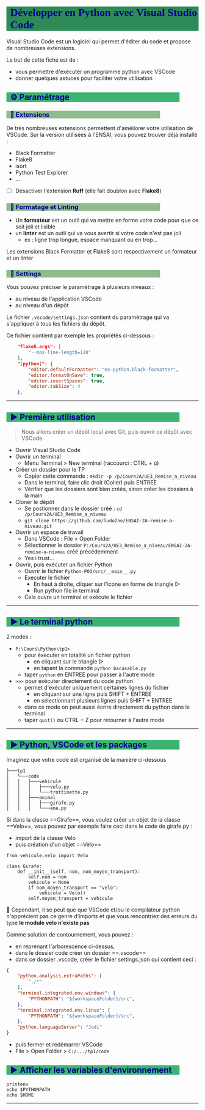 # Développer en Python avec Visual Studio Code

Visual Studio Code est un logiciel qui permet d'éditer du code et propose de nombreuses extensions.

Le but de cette fiche est de :

* vous permettre d'exécuter un programme python avec VSCode
* donner quelques astuces pour faciliter votre utilisation

## :gear: Paramétrage

### :small_orange_diamond: Extensions

De très nombreuses extensions permettent d'améliorer votre utilisation de VSCode.
Sur la version utilisées à l'ENSAI, vous pouvez trouver déjà installé :

* Black Formatter
* Flake8
* isort
* Python Test Explorer
* ...
* [ ] Désactiver l'extension **Ruff** (elle fait doublon avec **Flake8**)

### :small_orange_diamond: Formatage et Linting

* Un **formateur** est un outil qui va mettre en forme votre code pour que ce soit joli et lisible
* un **linter** est un outil qui va vous avertir si votre code n'est pas joli
  * ex : ligne trop longue, espace manquant ou en trop...

Les extensions Black Formatter et Flake8 sont respectivement un formateur et un linter

### :small_orange_diamond: Settings

Vous pouvez préciser le paramètrage à plusieurs niveaux :

* au niveau de l'application VSCode
* au niveau d'un dépôt

Le fichier `.vscode/settings.json` contient du paramètrage qui va s'appliquer à tous les fichiers du dépôt.

Ce fichier contient par exemple les propriétés ci-dessous :

```json
    "flake8.args": [
        "--max-line-length=120"
    ],
    "[python]": {
        "editor.defaultFormatter": "ms-python.black-formatter",
        "editor.formatOnSave": true,
        "editor.insertSpaces": true,
        "editor.tabSize": 4
    },
```

---

## :arrow_forward: Première utilisation

> Nous allons créer un dépôt local avec Git, puis ouvrir ce dépôt avec VSCode

* Ouvrir Visual Studio Code
* Ouvrir un terminal
  * Menu Terminal > New terminal (raccourci : CTRL + ù)
* Créer un dossier pour le TP
  * Copier cette commande : `mkdir -p /p/Cours2A/UE3_Remise_a_niveau`
  * Dans le terminal, faire clic droit (Coller) puis ENTREE
  * Vérifier que les dossiers sont bien créés, sinon créer les dossiers à la main
* Cloner le dépôt
  * Se postionner dans le dossier créé : `cd /p/Cours2A/UE3_Remise_a_niveau`
  * `git clone https://github.com/ludo2ne/ENSAI-2A-remise-a-niveau.git`
* Ouvrir un espace de travail
  * Dans VSCode : File > Open Folder
  * Sélectionner le dossier `P:/Cours2A/UE3_Remise_a_niveau/ENSAI-2A-remise-a-niveau` créé précédemment
  * Yes i trust...
* Ouvrir, puis exécuter un fichier Python
  * Ouvrir le fichier `Python-POO/src/__main__.py`
  * Executer le fichier
    * En haut à droite, cliquer sur l'icone en forme de triangle ▷
    * Run python file in terminal
  * Cela ouvre un terminal et exécute le fichier

---

## :arrow_forward: Le terminal python

2 modes :

* `P:\Cours\Python\tp1>`
  * pour éxecuter en totalité un fichier python
    * en cliquant sur le triangle ▷
    * en tapant la commande `python bacasable.py`
  * taper `python` en ENTREE pour passer à l'autre mode
* `>>>` pour exécuter directement du code python
  * permet d'exécuter uniquement certaines lignes du fichier
    * en cliquant sur une ligne puis SHIFT + ENTREE
    * en sélectionnant plusieurs lignes puis SHIFT + ENTREE
  * dans ce mode on peut aussi écrire directement du python dans le terminal
  * taper `quit()` ou CTRL + Z pour retourner à l'autre mode

---

## :arrow_forward: Python, VSCode et les packages

Imaginez que votre code est organisé de la manière ci-dessous

```
├───tp1
│   └───code
│   │   ├───vehicule
│   │   │   ├───velo.py
│   │   │   └───trottinette.py
│   │   ├───animal
│   │   │   ├───girafe.py
│   │   │   └───ane.py
```

Si dans la classe ==Girafe==, vous voulez créer un objet de la classe ==Velo==, vous pouvez par exemple faire ceci dans le code de girafe.py :

* import de la classe Velo
* puis création d'un objet ==Velo==

```python=
from vehicule.velo import Velo

class Girafe:
    def __init__(self, nom, nom_moyen_transport):
        self.nom = nom
        vehicule = None
        if nom_moyen_transport == "velo":
            vehicule = Velo()
        self.moyen_transport = vehicule
```

:rotating_light: Cependant, il se peut que que VSCode et/ou le compilateur python n'apprécient pas ce genre d'imports et que vous rencontriez des erreurs du type **le module velo n'existe pas**

Comme solution de contournement, vous pouvez :

* en reprenant l'arborescence ci-dessus,
* dans le dossier code créer un dossier ==.vscode==
* dans ce dossier .vscode, créer le fichier settings.json qui contient ceci :

```json
{
    "python.analysis.extraPaths": [
        "./*"
    ],
    "terminal.integrated.env.windows": {
        "PYTHONPATH": "${workspaceFolder}/src",
    },
    "terminal.integrated.env.linux": {
        "PYTHONPATH": "${workspaceFolder}/src",
    },
    "python.languageServer": "Jedi"
}
```

* puis fermer et redémarrer VSCode
* File > Open Folder > `C:/.../tp1/code`

## :arrow_forward: Afficher les variables d'environnement

```bash=
printenv
echo $PYTHONPATH
echo $HOME
```

---

<style>
    h1{
        color: darkblue;
        font-family: "Calibri";
        font-weight: bold;
        background-color: seagreen;
        padding-left: 10px;
    }
    h2{
        color: darkblue;
        background-color: mediumseagreen;
        margin-right: 10%;
        padding-left: 10px;
    }
    h3{
        color: darkblue;
        background-color: darkseagreen;
        margin-right: 20%;
        padding-left: 10px;
    }
    h4{
        color: darkblue;
        background-color: lightseagreen;
        margin-right: 30%;
        padding-left: 10px;
    }
    h5{
        color: darkblue;
        background-color: aquamarine;
        margin-right: 40%;
        padding-left: 10px;
    }
</style>
